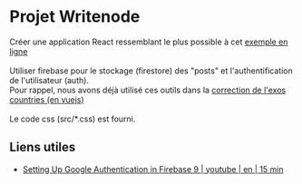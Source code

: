 # Projet Writenode

Créer une application React ressemblant le plus possible à cet 
<a href="https://writenode-ul.netlify.app/">exemple en ligne</a>  
<br />
Utiliser firebase pour le stockage (firestore) des "posts" et l'authentification de l'utilisateur (auth).          
Pour rappel, nous avons déjà utilisé ces outils dans la <a href="https://github.com/cdufour/F-240610-DIS-399-DEV_FRONT_END/tree/main/vuejs/exos/countries/correction/">correction de l'exos countries (en vuejs)</a>  
<br />
Le code css (src/*.css) est fourni.

## Liens utiles
- [Setting Up Google Authentication in Firebase 9 | youtube | en | 15 min](https://youtu.be/-YA5kORugeI?si=oQK76bcqrfUtd9L6)
